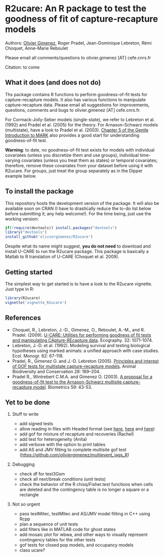 # R2ucare: An R package to test the goodness of fit of capture-recapture models

Authors: [Olivier Gimenez](https://oliviergimenez.wordpress.com/), Roger Pradel, Jean-Dominique Lebreton, Rémi Choquet, Anne-Marie Reboulet

Please email all comments/questions to olivier.gimenez [AT] cefe.cnrs.fr

Citation: to come

## What it does (and does not do)

Ths package contains R functions to perform goodness-of-fit tests for capture-recapture models. It also has various functions to manipulate capture-recapture data. Please email all suggestions for improvements, questions, comments and bugs to olivier.gimenez [AT] cefe.cnrs.fr.

For Cormack-Jolly-Seber models (single-state), we refer to Lebreton et al. (1992) and Pradel et al. (2005) for the theory. For Arnason-Schwarz models (multistate), have a look to Pradel et al. (2003). [Chapter 5 of the Gentle Introduction to MARK](http://www.phidot.org/software/mark/docs/book/pdf/chap5.pdf) also provides a good start for understanding goodness-of-fit test. 

**Warning**: to date, no goodness-of-fit test exists for models with individual covariates (unless you discretize them and use groups), individual time-varying covariates (unless you treat them as states) or temporal covariates; therefore, remove these covariates from your dataset before using it with R2ucare. For groups, just treat the group separately as in the Dipper example below. 

## To install the package

This repository hosts the development version of the package. It will also be available soon on CRAN (I have to drastically reduce the to-do list below before submitting it; any help welcome!). For the time being, just use the working version:

```R
if(!require(devtools)) install.packages("devtools")
library("devtools")
install_github('oliviergimenez/R2ucare')
```

Despite what its name might suggest, **you do not need** to download and install U-CARE to run the R2ucare package. This package is basically a Matlab to R translation of U-CARE (Choquet et al. 2009). 

## Getting started

The simplest way to get started is to have a look to the R2ucare vignette. Just type in R:
```R
library(R2ucare)
vignette('vignette_R2ucare')
```

## References 

* Choquet, R., Lebreton, J.-D., Gimenez, O., Reboulet, A.-M., and R. Pradel. (2009). [U-CARE: Utilities for performing goodness of fit tests and manipulating CApture-REcapture data](https://dl.dropboxusercontent.com/u/23160641/my-pubs/Choquetetal2009UCARE.pdf). Ecography. 32: 1071-1074.
* Lebreton, J.-D. et al. (1992). Modeling survival and testing biological hypotheses using marked animals: a unified approach with case studies. Ecol. Monogr. 62: 67-118.
* Pradel, R., Gimenez O. and J.-D. Lebreton (2005). [Principles and interest of GOF tests for multistate capture-recapture models](https://dl.dropboxusercontent.com/u/23160641/my-pubs/Pradeletal2005ABC.pdf). Animal Biodiversity and Conservation 28: 189–204.
* Pradel R., Wintrebert C.M.A. and Gimenez O. (2003). [A proposal for a goodness-of-fit test to the Arnason-Schwarz multisite capture-recapture model](https://dl.dropboxusercontent.com/u/23160641/my-pubs/Pradeletal2003Biometrics.pdf). Biometrics 59: 43-53.

## Yet to be done

1. Stuff to write
    + add signed tests
    + allow reading in files with Headed format (see [here](https://github.com/hadley/haven), [here](http://blog.analytixware.com/2015/02/reading-sas-into-r.html) and [here](http://rconvert.com/sas-vs-r-code-compare/5-ways-to-convert-sas-data-to-r/))
    + add gof for mixture of recapture and recoveries (Rachel)
    + add test for heterogeneity (Anita)
    + add verbose with the option to print tables
    + add AS and JMV fitting to complete multisite gof test (https://github.com/oliviergimenez/multievent_jags_R)

2. Debugging
    + check df for test3Gsm
    + check all next/break conditions (unit tests)
    + check the behavior of the R chisq/Fisher.test functions when cells are deleted and the contingency table is no longer a square or a rectangle
    
3. Not so urgent
    + pass testMitec, testMltec and AS/JMV model fitting in C++ using Rcpp
    + plan a sequence of unit tests
    + add filters like in MATLAB code for ghost states
    + add mosaic plot for wbwa, and other ways to visually represent contingency tables for the other tests
    + gof tests for closed pop models, and occupancy models
    + class ucare?
